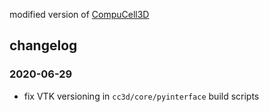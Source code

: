 modified version of [CompuCell3D](https://github.com/CompuCell3D/CompuCell3D)

## changelog

### 2020-06-29
- fix VTK versioning in `cc3d/core/pyinterface` build scripts
